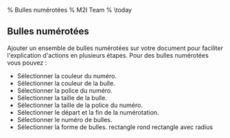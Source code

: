 % Bulles numérotées 
% M2I Team
% \today


## Bulles numérotées

Ajouter un ensemble de bulles numérotées sur votre document pour faciliter l'explication d'actions en plusieurs étapes.
Pour des bulles numérotées vous pouvez :  
- Sélectionner la couleur du numéro.
- Sélectionner la couleur de la bulle.
- Sélectionner la police du numéro.
- Sélectionner la taille de la bulle. 
- Sélectionner la taille de la police du numéro. 
- Sélectionner le départ et la fin de la numérotation.
- Sélectionner le numéro de bulles.
- Sélectionner la forme de bulles.
	rectangle
	rond
	rectangle avec radius
	
